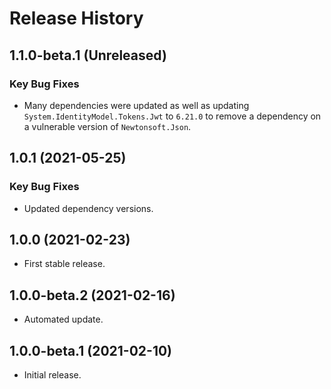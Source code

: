 # Release History

## 1.1.0-beta.1 (Unreleased)

### Key Bug Fixes

- Many dependencies were updated as well as updating `System.IdentityModel.Tokens.Jwt` to `6.21.0` to remove a dependency on a vulnerable version of `Newtonsoft.Json`.

## 1.0.1 (2021-05-25)

### Key Bug Fixes

- Updated dependency versions.

## 1.0.0 (2021-02-23)

- First stable release.

## 1.0.0-beta.2 (2021-02-16)

- Automated update.

## 1.0.0-beta.1 (2021-02-10)

- Initial release.
